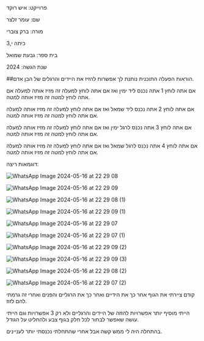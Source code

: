 פרוייקט: איש רוקד


שם: עומר זלצר


מורה: ברק צוברי


כיתה י,3


בית ספר: גבעת שמואל


שנת הגשה: 2024


##הוראות הפעלה
התוכנית נותנת לך אפשרות להזיז את היידים והרגלים של הבן אדם.


אם אתה לוחץ 1 אתה נכנס ליד ימין ואז אם אתה לוחץ למעלה זה מזיז אותה למעלה אם אתה לוחץ למטה זה מזיז אותה למטה.


אם אתה לוחץ 2 אתה נכנס ליד שמאל ואז אם אתה לוחץ למעלה זה מזיז אותה למעלה אם אתה לוחץ למטה זה מזיז אותה למטה.


אם אתה לוחץ 3 אתה נכנס לרגל ימין ואז אם אתה לוחץ למעלה זה מזיז אותה למעלה אם אתה לוחץ למטה זה מזיז אותה למטה.


אם אתה לוחץ 4 אתה נכנס לרגל שמאל ואז אם אתה לוחץ למעלה זה מזיז אותה למעלה אם אתה לוחץ למטה זה מזיז אותה למטה.


דוגמאות ריצה:

![WhatsApp Image 2024-05-16 at 22 29 08](https://github.com/baraksu/DancingMan/assets/168032231/d558999e-0738-460e-b036-a04bf5adb4b7)

![WhatsApp Image 2024-05-16 at 22 29 09](https://github.com/baraksu/DancingMan/assets/168032231/7b5bc0af-306a-4fd1-bf21-61448412a426)

![WhatsApp Image 2024-05-16 at 22 29 08 (1)](https://github.com/baraksu/DancingMan/assets/168032231/74874107-2b12-4115-905e-0fa49ec09d72)

![WhatsApp Image 2024-05-16 at 22 29 09 (1)](https://github.com/baraksu/DancingMan/assets/168032231/32c4da36-9acc-4fae-ad50-51c09df24ef6)

![WhatsApp Image 2024-05-16 at 22 29 07](https://github.com/baraksu/DancingMan/assets/168032231/914a45cd-6e86-44a4-b0dc-5c27447e2a75)

![WhatsApp Image 2024-05-16 at 22 29 07 (1)](https://github.com/baraksu/DancingMan/assets/168032231/3f1a7f8b-5c22-41e5-a630-78d157df0603)

![WhatsApp Image 2024-05-16 at 22 29 09 (2)](https://github.com/baraksu/DancingMan/assets/168032231/b5a18149-a094-4da4-b9f2-a265713776c3)

![WhatsApp Image 2024-05-16 at 22 29 09 (3)](https://github.com/baraksu/DancingMan/assets/168032231/72d6b787-5d30-4e78-a3ca-e6251be949f6)

![WhatsApp Image 2024-05-16 at 22 29 08 (2)](https://github.com/baraksu/DancingMan/assets/168032231/b077f013-8aca-4950-8f8a-e78ee3072b34)

![WhatsApp Image 2024-05-16 at 22 29 07 (2)](https://github.com/baraksu/DancingMan/assets/168032231/1942306c-9f4a-45a1-98da-3b89ced9d5a6)



קודם ציירתי את הגוף אחר כך את הידיים ואחר כך את הרגליים והפנים ואחרי זה גרמתי להם לזוז.


הייתי מוסיף יותר אפשרויות להזזה של היידים והרגליים ולא רק 3 אפשרויות וגם הייתי עושה שאפשר לבחור לכל חלק בגוף צבע ולהחליט על הגודל.


בהתחלה היה לי ממש קשה אבל אחרי שהתחלתי נכנסתי יותר לעניינים.

